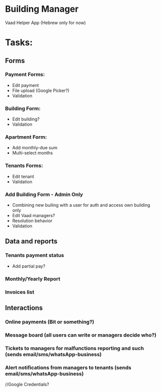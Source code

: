 # Building Manager

Vaad Helper App (Hebrew only for now)

# Tasks:

## Forms

### Payment Forms:
- Edit payment
- File upload (Google Picker?)
- Validation

### Building Form:
- Edit building?
- Validation

### Apartment Form:
- Add monthly-due sum
- Multi-select months

### Tenants Forms:
- Edit tenant
- Validation

### Add Building Form - Admin Only
- Combining new builing with a user for auth and access own building only
- Edit Vaad managers?
- Resolution behavior
- Validation

## Data and reports

### Tenants payment status
- Add partial pay?

### Monthly/Yearly Report

### Invoices list

## Interactions

### Online payments (Bit or something?)

### Message board (all users can write or managers decide who?)

### Tickets to managers for malfunctions reporting and such (sends email/sms/whatsApp-business)

### Alert notifications from managers to tenants (sends email/sms/whatsApp-business)

//Google Credentials?
